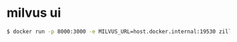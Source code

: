 # milvus ui

```bash
$ docker run -p 8000:3000 -e MILVUS_URL=host.docker.internal:19530 zilliz/attu:latest
```